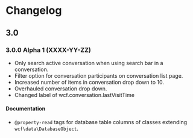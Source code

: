 # Changelog

## 3.0

### 3.0.0 Alpha 1 (XXXX-YY-ZZ)

* Only search active conversation when using search bar in a conversation.
* Filter option for conversation participants on conversation list page.
* Increased number of items in conversation drop down to 10.
* Overhauled conversation drop down.
* Changed label of wcf.conversation.lastVisitTime

#### Documentation

* `@property-read` tags for database table columns of classes extending `wcf\data\DatabaseObject`.
